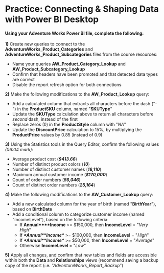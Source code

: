 # Practice: Connecting & Shaping Data with Power BI Desktop

#### Using your Adventure Works Power BI file, complete the following:



**1)** Create new queries to connect to the **AdventureWorks_Product_Categories** and **AdventureWorks_Product_Subcategories** files from the course resources:

- Name your queries **AW_Product_Category_Lookup** and **AW_Product_Subcategory_Lookup** 
- Confirm that headers have been promoted and that detected data types are correct 
- Disable the report refresh option for both connections



**2)** Make the following modifications to the **AW_Product_Lookup** query:

- Add a calculated column that extracts all characters before the dash ("-") in the **ProductSKU** column, named "**SKUType**"
- Update the **SKUType** calculation above to return all characters before *second* dash, instead of the first 
- Replace zeros (0) in the **ProductStyle** column with "*NA*"
- Update the **DiscountPrice** calculation to 15%, by multiplying the **ProductPrice** values by 0.85 (instead of 0.9) 

**3)** Using the Statistics tools in the Query Editor, confirm the following values *(06:04 mark)*:

- Average product cost (***$413.66***)
- Number of distinct product colors (***10***)
- Number of distinct customer names (***18,110***)
- Maximum annual customer income (***$170,000***)
- Count of order numbers (***56,046***)
- Count of distinct order numbers (***25,164***)

**4)** Make the following modifications to the **AW_Customer_Lookup** query:

- Add a new calculated column for the year of birth (named "**BirthYear**"), based on **BirthDate**
- Add a conditional column to categorize customer income (named "IncomeLevel"), based on the following criteria:
  - If **Annual****Income** >= $150,000, then **IncomeLevel** = "*Very High*"
  - If ***\*Annual\**\**Income\**** >= $100,000, then **IncomeLevel** = "*High*"
  - If ***\*Annual\**\**Income\**** >= $50,000, then **IncomeLevel** = "*Average*"
  - Otherwise **IncomeLevel** = "*Low*"

**5)** Apply all changes, and confirm that new tables and fields are accessible within both the **Data** and **Relationships** views (recommend saving a backup copy of the report (i.e. *"AdventureWorks_Report_Backup"*)







